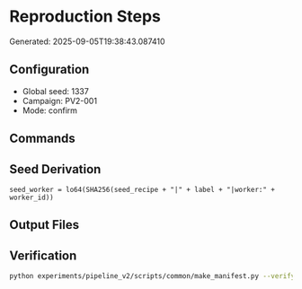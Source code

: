 # Reproduction Steps

Generated: 2025-09-05T19:38:43.087410

## Configuration
- Global seed: 1337
- Campaign: PV2-001
- Mode: confirm

## Commands

## Seed Derivation
```
seed_worker = lo64(SHA256(seed_recipe + "|" + label + "|worker:" + worker_id))
```

## Output Files

## Verification
```bash
python experiments/pipeline_v2/scripts/common/make_manifest.py --verify MANIFEST.sha256
```
